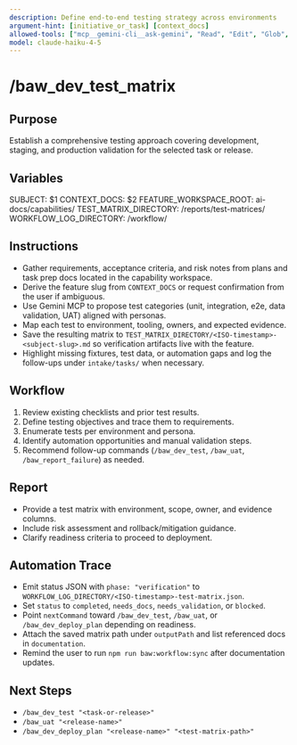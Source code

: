 ```yaml
---
description: Define end-to-end testing strategy across environments
argument-hint: [initiative_or_task] [context_docs]
allowed-tools: ["mcp__gemini-cli__ask-gemini", "Read", "Edit", "Glob", "Grep", "MultiEdit", "Bash"]
model: claude-haiku-4-5
---
```


# /baw_dev_test_matrix

## Purpose
Establish a comprehensive testing approach covering development, staging, and production validation for the selected task or release.

## Variables
SUBJECT: $1
CONTEXT_DOCS: $2
FEATURE_WORKSPACE_ROOT: ai-docs/capabilities/
TEST_MATRIX_DIRECTORY: <feature-workspace>/reports/test-matrices/
WORKFLOW_LOG_DIRECTORY: <feature-workspace>/workflow/

## Instructions
- Gather requirements, acceptance criteria, and risk notes from plans and task prep docs located in the capability workspace.
- Derive the feature slug from `CONTEXT_DOCS` or request confirmation from the user if ambiguous.
- Use Gemini MCP to propose test categories (unit, integration, e2e, data validation, UAT) aligned with personas.
- Map each test to environment, tooling, owners, and expected evidence.
- Save the resulting matrix to `TEST_MATRIX_DIRECTORY/<ISO-timestamp>-<subject-slug>.md` so verification artifacts live with the feature.
- Highlight missing fixtures, test data, or automation gaps and log the follow-ups under `intake/tasks/` when necessary.

## Workflow
1. Review existing checklists and prior test results.
2. Define testing objectives and trace them to requirements.
3. Enumerate tests per environment and persona.
4. Identify automation opportunities and manual validation steps.
5. Recommend follow-up commands (`/baw_dev_test`, `/baw_uat`, `/baw_report_failure`) as needed.

## Report
- Provide a test matrix with environment, scope, owner, and evidence columns.
- Include risk assessment and rollback/mitigation guidance.
- Clarify readiness criteria to proceed to deployment.

## Automation Trace
- Emit status JSON with `phase: "verification"` to `WORKFLOW_LOG_DIRECTORY/<ISO-timestamp>-test-matrix.json`.
- Set `status` to `completed`, `needs_docs`, `needs_validation`, or `blocked`.
- Point `nextCommand` toward `/baw_dev_test`, `/baw_uat`, or `/baw_dev_deploy_plan` depending on readiness.
- Attach the saved matrix path under `outputPath` and list referenced docs in `documentation`.
- Remind the user to run `npm run baw:workflow:sync` after documentation updates.

## Next Steps
- `/baw_dev_test "<task-or-release>"`
- `/baw_uat "<release-name>"`
- `/baw_dev_deploy_plan "<release-name>" "<test-matrix-path>"`
